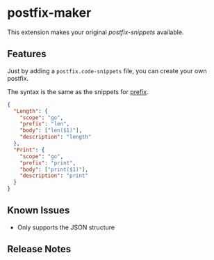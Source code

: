 # postfix-maker

This extension makes your original *postfix-snippets* available.

## Features

Just by adding a `postfix.code-snippets` file, you can create your own postfix.

The syntax is the same as the snippets for [prefix](https://code.visualstudio.com/docs/editor/userdefinedsnippets).

``` json
{
  "Length": {
    "scope": "go",
    "prefix": "len",
    "body": ["len($1)"],
    "description": "length"
  },
  "Print": {
    "scope": "go",
    "prefix": "print",
    "body": ["print($1)"],
    "description": "print"
  }
}
```

## Known Issues

- Only supports the JSON structure 

## Release Notes
